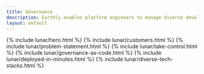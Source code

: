 ```yaml
---
title: Governance
description: Earthly enables platform engineers to manage diverse developer infrastructure at scale
layout: default
---
```


<link rel="stylesheet" href="/assets/css/lunar.css">

{% include lunar/hero.html %}
{% include lunar/customers.html %}
{% include lunar/problem-statement.html %}
{% include lunar/take-control.html %}
{% include lunar/governance-as-code.html %}
{% include lunar/deployed-in-minutes.html %}
{% include lunar/diverse-tech-stacks.html %}
